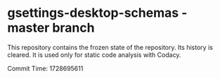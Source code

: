 # gsettings-desktop-schemas - master branch

This repository contains the frozen state of the repository.
Its history is cleared. It is used only for static code
analysis with Codacy.

Commit Time: 1728695611